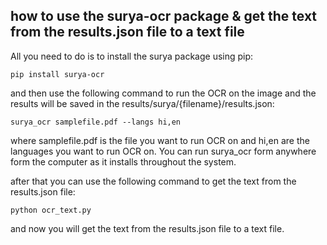 ## how to use the surya-ocr package & get the text from the results.json file to a text file

All you need to do is to install the surya package using pip:

```
pip install surya-ocr
```

and then use the following command to run the OCR on the image and the results will be saved in the results/surya/{filename}/results.json:

```
surya_ocr samplefile.pdf --langs hi,en
```

where samplefile.pdf is the file you want to run OCR on and hi,en are the languages you want to run OCR on. You can run surya_ocr form anywhere form the computer as it installs throughout the system.

after that you can use the following command to get the text from the results.json file:

```
python ocr_text.py
```

and now you will get the text from the results.json file to a text file.
